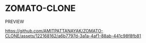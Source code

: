 # ZOMATO-CLONE
PREVIEW


https://github.com/AMITPATTANAYAK/ZOMATO-CLONE/assets/122168162/a6b7797d-3a1a-4af1-88ab-441c98f8fb81

